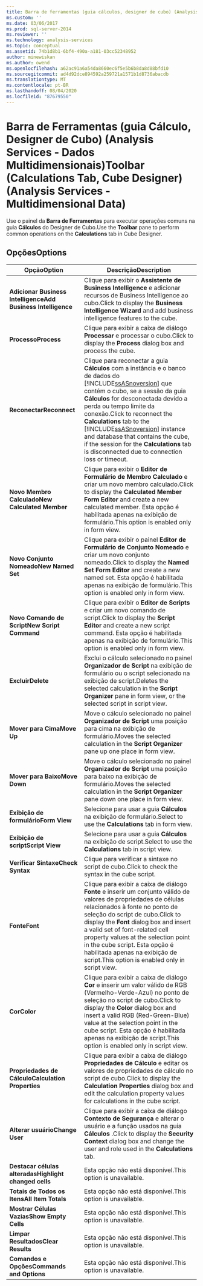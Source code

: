 ```yaml
---
title: Barra de ferramentas (guia cálculos, designer de cubo) (Analysis Services-dados multidimensionais) | Microsoft Docs
ms.custom: ''
ms.date: 03/06/2017
ms.prod: sql-server-2014
ms.reviewer: ''
ms.technology: analysis-services
ms.topic: conceptual
ms.assetid: 74b1d8b1-6bf4-490a-a181-03cc52348952
author: minewiskan
ms.author: owend
ms.openlocfilehash: a62ac91a6a54da8660ec6f5e5b6b8da8d88bfd10
ms.sourcegitcommit: ad4d92dce894592a259721a1571b1d8736abacdb
ms.translationtype: MT
ms.contentlocale: pt-BR
ms.lasthandoff: 08/04/2020
ms.locfileid: "87679550"
---
```

# <a name="toolbar-calculations-tab-cube-designer-analysis-services---multidimensional-data"></a><span data-ttu-id="af52a-102">Barra de Ferramentas (guia Cálculo, Designer de Cubo) (Analysis Services - Dados Multidimensionais)</span><span class="sxs-lookup"><span data-stu-id="af52a-102">Toolbar (Calculations Tab, Cube Designer) (Analysis Services - Multidimensional Data)</span></span>
  <span data-ttu-id="af52a-103">Use o painel da **Barra de Ferramentas** para executar operações comuns na guia **Cálculos** do Designer de Cubo.</span><span class="sxs-lookup"><span data-stu-id="af52a-103">Use the **Toolbar** pane to perform common operations on the **Calculations** tab in Cube Designer.</span></span>  
  
## <a name="options"></a><span data-ttu-id="af52a-104">Opções</span><span class="sxs-lookup"><span data-stu-id="af52a-104">Options</span></span>  
  
|<span data-ttu-id="af52a-105">Opção</span><span class="sxs-lookup"><span data-stu-id="af52a-105">Option</span></span>|<span data-ttu-id="af52a-106">Descrição</span><span class="sxs-lookup"><span data-stu-id="af52a-106">Description</span></span>|  
|------------|-----------------|  
|<span data-ttu-id="af52a-107">**Adicionar Business Intelligence**</span><span class="sxs-lookup"><span data-stu-id="af52a-107">**Add Business Intelligence**</span></span>|<span data-ttu-id="af52a-108">Clique para exibir o **Assistente de Business Intelligence** e adicionar recursos de Business Intelligence ao cubo.</span><span class="sxs-lookup"><span data-stu-id="af52a-108">Click to display the **Business Intelligence Wizard** and add business intelligence features to the cube.</span></span>|  
|<span data-ttu-id="af52a-109">**Processo**</span><span class="sxs-lookup"><span data-stu-id="af52a-109">**Process**</span></span>|<span data-ttu-id="af52a-110">Clique para exibir a caixa de diálogo **Processar** e processar o cubo.</span><span class="sxs-lookup"><span data-stu-id="af52a-110">Click to display the **Process** dialog box and process the cube.</span></span>|  
|<span data-ttu-id="af52a-111">**Reconectar**</span><span class="sxs-lookup"><span data-stu-id="af52a-111">**Reconnect**</span></span>|<span data-ttu-id="af52a-112">Clique para reconectar a guia **Cálculos** com a instância e o banco de dados do [!INCLUDE[ssASnoversion](../includes/ssasnoversion-md.md)] que contém o cubo, se a sessão da guia **Cálculos** for desconectada devido a perda ou tempo limite da conexão.</span><span class="sxs-lookup"><span data-stu-id="af52a-112">Click to reconnect the **Calculations** tab to the [!INCLUDE[ssASnoversion](../includes/ssasnoversion-md.md)] instance and database that contains the cube, if the session for the **Calculations** tab is disconnected due to connection loss or timeout.</span></span>|  
|<span data-ttu-id="af52a-113">**Novo Membro Calculado**</span><span class="sxs-lookup"><span data-stu-id="af52a-113">**New Calculated Member**</span></span>|<span data-ttu-id="af52a-114">Clique para exibir o **Editor de Formulário de Membro Calculado** e criar um novo membro calculado.</span><span class="sxs-lookup"><span data-stu-id="af52a-114">Click to display the **Calculated Member Form Editor** and create a new calculated member.</span></span> <span data-ttu-id="af52a-115">Esta opção é habilitada apenas na exibição de formulário.</span><span class="sxs-lookup"><span data-stu-id="af52a-115">This option is enabled only in form view.</span></span>|  
|<span data-ttu-id="af52a-116">**Novo Conjunto Nomeado**</span><span class="sxs-lookup"><span data-stu-id="af52a-116">**New Named Set**</span></span>|<span data-ttu-id="af52a-117">Clique para exibir o painel **Editor de Formulário de Conjunto Nomeado** e criar um novo conjunto nomeado.</span><span class="sxs-lookup"><span data-stu-id="af52a-117">Click to display the **Named Set Form Editor** and create a new named set.</span></span> <span data-ttu-id="af52a-118">Esta opção é habilitada apenas na exibição de formulário.</span><span class="sxs-lookup"><span data-stu-id="af52a-118">This option is enabled only in form view.</span></span>|  
|<span data-ttu-id="af52a-119">**Novo Comando de Script**</span><span class="sxs-lookup"><span data-stu-id="af52a-119">**New Script Command**</span></span>|<span data-ttu-id="af52a-120">Clique para exibir o **Editor de Scripts** e criar um novo comando de script.</span><span class="sxs-lookup"><span data-stu-id="af52a-120">Click to display the **Script Editor** and create a new script command.</span></span> <span data-ttu-id="af52a-121">Esta opção é habilitada apenas na exibição de formulário.</span><span class="sxs-lookup"><span data-stu-id="af52a-121">This option is enabled only in form view.</span></span>|  
|<span data-ttu-id="af52a-122">**Excluir**</span><span class="sxs-lookup"><span data-stu-id="af52a-122">**Delete**</span></span>|<span data-ttu-id="af52a-123">Exclui o cálculo selecionado no painel **Organizador de Script** na exibição de formulário ou o script selecionado na exibição de script.</span><span class="sxs-lookup"><span data-stu-id="af52a-123">Deletes the selected calculation in the **Script Organizer** pane in form view, or the selected script in script view.</span></span>|  
|<span data-ttu-id="af52a-124">**Mover para Cima**</span><span class="sxs-lookup"><span data-stu-id="af52a-124">**Move Up**</span></span>|<span data-ttu-id="af52a-125">Move o cálculo selecionado no painel **Organizador de Script** uma posição para cima na exibição de formulário.</span><span class="sxs-lookup"><span data-stu-id="af52a-125">Moves the selected calculation in the **Script Organizer** pane up one place in form view.</span></span>|  
|<span data-ttu-id="af52a-126">**Mover para Baixo**</span><span class="sxs-lookup"><span data-stu-id="af52a-126">**Move Down**</span></span>|<span data-ttu-id="af52a-127">Move o cálculo selecionado no painel **Organizador de Script** uma posição para baixo na exibição de formulário.</span><span class="sxs-lookup"><span data-stu-id="af52a-127">Moves the selected calculation in the **Script Organizer** pane down one place in form view.</span></span>|  
|<span data-ttu-id="af52a-128">**Exibição de formulário**</span><span class="sxs-lookup"><span data-stu-id="af52a-128">**Form View**</span></span>|<span data-ttu-id="af52a-129">Selecione para usar a guia **Cálculos** na exibição de formulário.</span><span class="sxs-lookup"><span data-stu-id="af52a-129">Select to use the **Calculations** tab in form view.</span></span>|  
|<span data-ttu-id="af52a-130">**Exibição de script**</span><span class="sxs-lookup"><span data-stu-id="af52a-130">**Script View**</span></span>|<span data-ttu-id="af52a-131">Selecione para usar a guia **Cálculos** na exibição de script.</span><span class="sxs-lookup"><span data-stu-id="af52a-131">Select to use the **Calculations** tab in script view.</span></span>|  
|<span data-ttu-id="af52a-132">**Verificar Sintaxe**</span><span class="sxs-lookup"><span data-stu-id="af52a-132">**Check Syntax**</span></span>|<span data-ttu-id="af52a-133">Clique para verificar a sintaxe no script de cubo.</span><span class="sxs-lookup"><span data-stu-id="af52a-133">Click to check the syntax in the cube script.</span></span>|  
|<span data-ttu-id="af52a-134">**Fonte**</span><span class="sxs-lookup"><span data-stu-id="af52a-134">**Font**</span></span>|<span data-ttu-id="af52a-135">Clique para exibir a caixa de diálogo **Fonte** e inserir um conjunto válido de valores de propriedades de células relacionados à fonte no ponto de seleção do script de cubo.</span><span class="sxs-lookup"><span data-stu-id="af52a-135">Click to display the **Font** dialog box and insert a valid set of font-related cell property values at the selection point in the cube script.</span></span> <span data-ttu-id="af52a-136">Esta opção é habilitada apenas na exibição de script.</span><span class="sxs-lookup"><span data-stu-id="af52a-136">This option is enabled only in script view.</span></span>|  
|<span data-ttu-id="af52a-137">**Cor**</span><span class="sxs-lookup"><span data-stu-id="af52a-137">**Color**</span></span>|<span data-ttu-id="af52a-138">Clique para exibir a caixa de diálogo **Cor** e inserir um valor válido de RGB (Vermelho-Verde-Azul) no ponto de seleção no script de cubo.</span><span class="sxs-lookup"><span data-stu-id="af52a-138">Click to display the **Color** dialog box and insert a valid RGB (Red-Green-Blue) value at the selection point in the cube script.</span></span> <span data-ttu-id="af52a-139">Esta opção é habilitada apenas na exibição de script.</span><span class="sxs-lookup"><span data-stu-id="af52a-139">This option is enabled only in script view.</span></span>|  
|<span data-ttu-id="af52a-140">**Propriedades de Cálculo**</span><span class="sxs-lookup"><span data-stu-id="af52a-140">**Calculation Properties**</span></span>|<span data-ttu-id="af52a-141">Clique para exibir a caixa de diálogo **Propriedades de Cálculo** e editar os valores de propriedades de cálculo no script de cubo.</span><span class="sxs-lookup"><span data-stu-id="af52a-141">Click to display the **Calculation Properties** dialog box and edit the calculation property values for calculations in the cube script.</span></span>|  
|<span data-ttu-id="af52a-142">**Alterar usuário**</span><span class="sxs-lookup"><span data-stu-id="af52a-142">**Change User**</span></span>|<span data-ttu-id="af52a-143">Clique para exibir a caixa de diálogo **Contexto de Segurança** e alterar o usuário e a função usados na guia **Cálculos** .</span><span class="sxs-lookup"><span data-stu-id="af52a-143">Click to display the **Security Context** dialog box and change the user and role used in the **Calculations** tab.</span></span>|  
|<span data-ttu-id="af52a-144">**Destacar células alteradas**</span><span class="sxs-lookup"><span data-stu-id="af52a-144">**Highlight changed cells**</span></span>|<span data-ttu-id="af52a-145">Esta opção não está disponível.</span><span class="sxs-lookup"><span data-stu-id="af52a-145">This option is unavailable.</span></span>|  
|<span data-ttu-id="af52a-146">**Totais de Todos os Itens**</span><span class="sxs-lookup"><span data-stu-id="af52a-146">**All Item Totals**</span></span>|<span data-ttu-id="af52a-147">Esta opção não está disponível.</span><span class="sxs-lookup"><span data-stu-id="af52a-147">This option is unavailable.</span></span>|  
|<span data-ttu-id="af52a-148">**Mostrar Células Vazias**</span><span class="sxs-lookup"><span data-stu-id="af52a-148">**Show Empty Cells**</span></span>|<span data-ttu-id="af52a-149">Esta opção não está disponível.</span><span class="sxs-lookup"><span data-stu-id="af52a-149">This option is unavailable.</span></span>|  
|<span data-ttu-id="af52a-150">**Limpar Resultados**</span><span class="sxs-lookup"><span data-stu-id="af52a-150">**Clear Results**</span></span>|<span data-ttu-id="af52a-151">Esta opção não está disponível.</span><span class="sxs-lookup"><span data-stu-id="af52a-151">This option is unavailable.</span></span>|  
|<span data-ttu-id="af52a-152">**Comandos e Opções**</span><span class="sxs-lookup"><span data-stu-id="af52a-152">**Commands and Options**</span></span>|<span data-ttu-id="af52a-153">Esta opção não está disponível.</span><span class="sxs-lookup"><span data-stu-id="af52a-153">This option is unavailable.</span></span>|  
  
  

